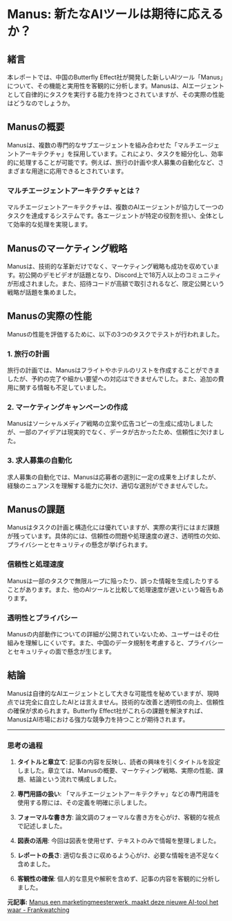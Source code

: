 # Manus: 新たなAIツールは期待に応えるか？

## 緒言

本レポートでは、中国のButterfly Effect社が開発した新しいAIツール「Manus」について、その機能と実用性を客観的に分析します。Manusは、AIエージェントとして自律的にタスクを実行する能力を持つとされていますが、その実際の性能はどうなのでしょうか。

## Manusの概要

Manusは、複数の専門的なサブエージェントを組み合わせた「マルチエージェントアーキテクチャ」を採用しています。これにより、タスクを細分化し、効率的に処理することが可能です。例えば、旅行の計画や求人募集の自動化など、さまざまな用途に応用できるとされています。

### マルチエージェントアーキテクチャとは？

マルチエージェントアーキテクチャは、複数のAIエージェントが協力して一つのタスクを達成するシステムです。各エージェントが特定の役割を担い、全体として効率的な処理を実現します。

## Manusのマーケティング戦略

Manusは、技術的な革新だけでなく、マーケティング戦略も成功を収めています。初公開のデモビデオが話題となり、Discord上で18万人以上のコミュニティが形成されました。また、招待コードが高額で取引されるなど、限定公開という戦略が話題を集めました。

## Manusの実際の性能

Manusの性能を評価するために、以下の3つのタスクでテストが行われました。

### 1. 旅行の計画

旅行の計画では、Manusはフライトやホテルのリストを作成することができましたが、予約の完了や細かい要望への対応はできませんでした。また、追加の費用に関する情報も不足していました。

### 2. マーケティングキャンペーンの作成

Manusはソーシャルメディア戦略の立案や広告コピーの生成に成功しましたが、一部のアイデアは現実的でなく、データが古かったため、信頼性に欠けました。

### 3. 求人募集の自動化

求人募集の自動化では、Manusは応募者の選別に一定の成果を上げましたが、経験のニュアンスを理解する能力に欠け、適切な選別ができませんでした。

## Manusの課題

Manusはタスクの計画と構造化には優れていますが、実際の実行にはまだ課題が残っています。具体的には、信頼性の問題や処理速度の遅さ、透明性の欠如、プライバシーとセキュリティの懸念が挙げられます。

### 信頼性と処理速度

Manusは一部のタスクで無限ループに陥ったり、誤った情報を生成したりすることがあります。また、他のAIツールと比較して処理速度が遅いという報告もあります。

### 透明性とプライバシー

Manusの内部動作についての詳細が公開されていないため、ユーザーはその仕組みを理解しにくいです。また、中国のデータ規制を考慮すると、プライバシーとセキュリティの面で懸念が生じます。

## 結論

Manusは自律的なAIエージェントとして大きな可能性を秘めていますが、現時点では完全に自立したAIとは言えません。技術的な改善と透明性の向上、信頼性の確保が求められます。Butterfly Effect社がこれらの課題を解決すれば、ManusはAI市場における強力な競争力を持つことが期待されます。

---

### 思考の過程

1. **タイトルと章立て**: 記事の内容を反映し、読者の興味を引くタイトルを設定しました。章立ては、Manusの概要、マーケティング戦略、実際の性能、課題、結論という流れで構成しました。

2. **専門用語の扱い**: 「マルチエージェントアーキテクチャ」などの専門用語を使用する際には、その定義を明確に示しました。

3. **フォーマルな書き方**: 論文調のフォーマルな書き方を心がけ、客観的な視点で記述しました。

4. **図表の活用**: 今回は図表を使用せず、テキストのみで情報を整理しました。

5. **レポートの長さ**: 適切な長さに収めるよう心がけ、必要な情報を過不足なく含めました。

6. **客観性の確保**: 個人的な意見や解釈を含めず、記事の内容を客観的に分析しました。

**元記事:** [Manus een marketingmeesterwerk, maakt deze nieuwe AI-tool het waar - Frankwatching](https://www.frankwatching.com/archive/2025/04/01/manus-ai-tool/)